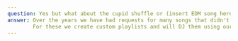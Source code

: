 ```yaml
---
question: Yes but what about the cupid shuffle or (insert EDM song here)?
answer: Over the years we have had requests for many songs that didn't make sense for our band to play.
        For these we create custom playlists and will DJ them using our top of the line sound equipment.
---
```

